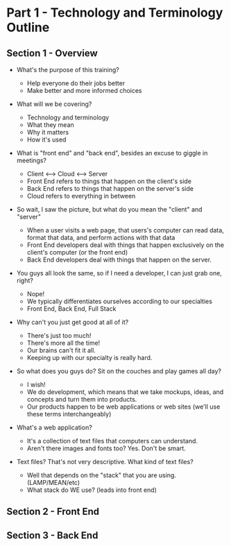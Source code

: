 # Part 1 - Technology and Terminology Outline

## Section 1 - Overview
* What's the purpose of this training?
	* Help everyone do their jobs better
	* Make better and more informed choices

* What will we be covering?
	* Technology and terminology
	* What they mean
	* Why it matters
	* How it's used

* What is "front end" and "back end", besides an excuse to giggle in meetings?
	* Client <--> Cloud <--> Server
	* Front End refers to things that happen on the client's side
	* Back End refers to things that happen on the server's side
	* Cloud refers to everything in between

* So wait, I saw the picture, but what do you mean the "client" and "server"
	* When a user visits a web page, that users's computer can read data, format that data, and perform actions with that data
	* Front End developers deal with things that happen exclusively on the client's computer (or the front end)
	* Back End developers deal with things that happen on the server.


* You guys all look the same, so if I need a developer, I can just grab one, right?
	* Nope!
	* We typically differentiates ourselves according to our specialties
	* Front End, Back End, Full Stack

* Why can't you just get good at all of it?
	* There's just too much!
	* There's more all the time!
	* Our brains can't fit it all.
	* Keeping up with our specialty is really hard.

* So what does you guys do? Sit on the couches and play games all day?
	* I wish!
	* We do development, which means that we take mockups, ideas, and concepts and turn them into products.
	* Our products happen to be web applications or web sites (we'll use these terms interchangeably)

* What's a web application?
	* It's a collection of text files that computers can understand.
	* Aren't there images and fonts too? Yes.  Don't be smart.

* Text files?  That's not very descriptive.  What kind of text files?
	* Well that depends on the "stack" that you are using.  (LAMP/MEAN/etc)
	* What stack do WE use? (leads into front end)

## Section 2 - Front End




## Section 3 - Back End

